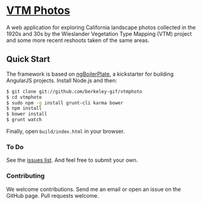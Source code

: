 # [VTM Photos](http://gif.berkeley.edu/vtmphotos)

A web application for exploring California landscape photos collected in the 1920s and 30s by the Wieslander Vegetation Type Mapping (VTM) project and some more recent reshoots taken of the same areas.


## Quick Start

The framework is based on [ngBoilerPlate](http://joshdmiller.github.io/ng-boilerplate/#/home), a kickstarter for building AngularJS projects. 
Install Node.js and then:


```sh
$ git clone git://github.com/berkeley-gif/vtmphoto
$ cd vtmphoto
$ sudo npm -g install grunt-cli karma bower
$ npm install
$ bower install
$ grunt watch
```

Finally, open `build/index.html` in your browser.

### To Do

See the [issues list](http://github.com/berkeley-gif/vtmphoto/issues). And
feel free to submit your own.

### Contributing

We welcome contributions. Send me an email or open an issue on the GitHub page. Pull requests welcome.

